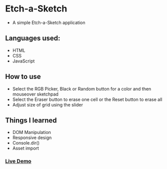 # Etch-a-Sketch

- A simple Etch-a-Sketch application

## Languages used:

- HTML
- CSS
- JavaScript

## How to use

- Select the RGB Picker, Black or Random button for a color and then mouseover sketchpad
- Select the Eraser button to erase one cell or the Reset button to erase all
- Adjust size of grid using the slider

## Things I learned

- DOM Manipulation
- Responsive design
- Console.dir()
- Asset import

### [Live Demo](https://bartbzd.github.io/Etch-a-Sketch/)
